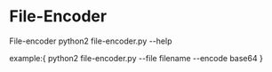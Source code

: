 # File-Encoder
File-encoder
python2 file-encoder.py --help

example:{
python2 file-encoder.py --file filename --encode base64
}
